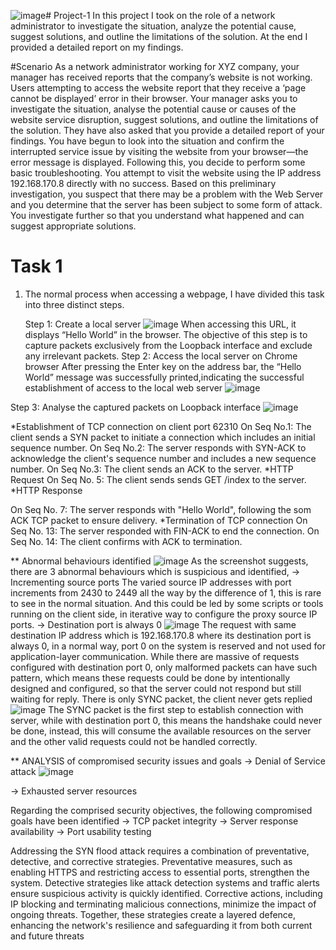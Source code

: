![image](https://github.com/user-attachments/assets/6ee7d0da-32f9-49c9-b607-b0930a63c5bc)# Project-1
In this project I took on the role of a network administrator to investigate the situation, analyze the potential cause, suggest solutions, and outline the limitations of the solution. At the end I provided a detailed report on my findings. 

#Scenario
As a network administrator working for XYZ company, your manager has received reports that the company’s website is not working. Users attempting to access the website report that they receive a ‘page cannot be displayed’ error in their browser. Your manager asks you to investigate the situation, analyse the potential cause or causes of the website service disruption, suggest solutions, and outline the limitations of the solution. They have also asked that you provide a detailed report of your findings.
You have begun to look into the situation and confirm the interrupted service issue by visiting the website from your browser—the error message is displayed. Following this, you decide to perform some basic troubleshooting. You attempt to visit the website using the IP address 192.168.170.8 directly with no success.
Based on this preliminary investigation, you suspect that there may be a problem with the Web Server and you determine that the server has been subject to some form of attack. You investigate further so that you understand what happened and can suggest appropriate solutions.

# Task 1
1. The normal process when accessing a webpage, I have divided this task into three distinct steps.

   Step 1: Create a local server
![image](https://github.com/user-attachments/assets/720d279f-9889-4355-a4b8-dd02a4de0349)
When accessing this URL, it displays “Hello World” in the browser. The objective of this step is to capture packets exclusively from the Loopback interface and exclude any irrelevant packets.
 Step 2: Access the local server on Chrome browser
 After pressing the Enter key on the address bar, the “Hello World” message was successfully printed,indicating the successful establishment of access to the local web server
![image](https://github.com/user-attachments/assets/b9054c62-39d2-4b6d-9cd3-830421c0fbd7)

Step 3: Analyse the captured packets on Loopback interface
![image](https://github.com/user-attachments/assets/023de4c5-98cc-4087-98e6-4700cf8fdada)

*Establishment of TCP connection on client port 62310
On Seq No.1: The client sends a SYN packet to initiate a connection which includes an initial sequence 
number. 
On Seq No.2: The server responds with SYN-ACK to acknowledge the client's sequence number and 
includes a new sequence number.
On Seq No.3: The client sends an ACK to the server.
 *HTTP Request
 On Seq No. 5: The client sends sends GET /index to the server.
 *HTTP Response

 
 On Seq No. 7: The server responds with "Hello World", following the som ACK TCP packet to ensure delivery.
*Termination of TCP connection
 On Seq No. 13: The server responded with FIN-ACK to end the connection.
 On Seq No. 14: The client confirms with ACK to termination. 

** Abnormal behaviours identified
![image](https://github.com/user-attachments/assets/da9bbbbd-74b0-44b4-abd2-930acc088f4c)
As the screenshot suggests, there are 3 abnormal behaviours which is suspicious and identified,
-> Incrementing source ports
 The varied source IP addresses with port increments from 2430 to 2449 all the way by the difference of 1, this is rare to see in the normal situation. And this could be led by some scripts or tools running on the client side, in iterative way to configure the proxy source IP ports.
-> Destination port is always 0
![image](https://github.com/user-attachments/assets/8ff68c7f-59fa-40ca-86eb-5f84eda3ac55)
The request with same destination IP address which is 192.168.170.8 where its destination port is always 0, in a normal way, port 0 on the system is reserved and not used for application-layer communication. While there are massive of requests configured with destination port 0, only malformed packets can have such pattern, which means these requests could be done by intentionally designed and configured, so that the server could not respond but still waiting for reply.
 There is only SYNC packet, the client never gets replied
 ![image](https://github.com/user-attachments/assets/b43ba0d8-476e-450a-95f2-842a2f0361ad)
The SYNC packet is the first step to establish connection with server, while with destination port 0, this means the handshake could never be done, instead, this will consume the available resources on the server and the other valid requests could not be handled correctly.

** ANALYSIS of compromised security issues and goals
-> Denial of Service attack
![image](https://github.com/user-attachments/assets/7cb8286d-7f28-4136-b213-f4d78a246ef0)

-> Exhausted server resources

Regarding the comprised security objectives, the following compromised goals have been identified
-> TCP packet integrity
-> Server response availability 
-> Port usability testing

 Addressing the SYN flood attack requires a combination of preventative, detective, and corrective strategies. Preventative measures, such as enabling HTTPS and restricting access to essential ports, strengthen the system. Detective strategies like attack detection systems and traffic alerts ensure suspicious activity is quickly identified. Corrective actions, including IP blocking and terminating malicious connections, minimize the impact of ongoing threats. Together, these strategies create a layered defence, enhancing the network's resilience and safeguarding it from both current and future threats



